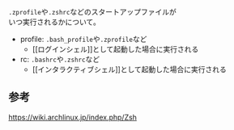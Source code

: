 `.zprofile`や`.zshrc`などのスタートアップファイルが  
いつ実行されるかについて。

* profile: `.bash_profile`や`.zprofile`など
	- [[ログインシェル]]として起動した場合に実行される
* rc: `.bashrc`や`.zshrc`など
	- [[インタラクティブシェル]]として起動した場合に実行される

## 参考
<https://wiki.archlinux.jp/index.php/Zsh>
